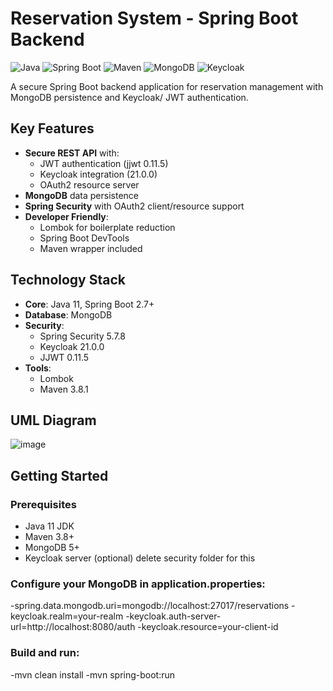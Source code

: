 # Reservation System - Spring Boot Backend

![Java](https://img.shields.io/badge/Java-11-%23ED8B00?logo=openjdk&logoColor=white)
![Spring Boot](https://img.shields.io/badge/Spring_Boot-2.7.%2B-%236DB33F?logo=springboot)
![Maven](https://img.shields.io/badge/Maven-3.8.1-%23C71A36?logo=apachemaven)
![MongoDB](https://img.shields.io/badge/MongoDB-5.%2B-%2347A248?logo=mongodb)
![Keycloak](https://img.shields.io/badge/Keycloak-21.0.0-%23F7F7F7?logo=keycloak)

A secure Spring Boot backend application for reservation management with MongoDB persistence and Keycloak/ JWT authentication.

## Key Features

- **Secure REST API** with:
  - JWT authentication (jjwt 0.11.5)
  - Keycloak integration (21.0.0)
  - OAuth2 resource server
- **MongoDB** data persistence
- **Spring Security** with OAuth2 client/resource support
- **Developer Friendly**:
  - Lombok for boilerplate reduction
  - Spring Boot DevTools
  - Maven wrapper included

## Technology Stack

- **Core**: Java 11, Spring Boot 2.7+
- **Database**: MongoDB
- **Security**:
  - Spring Security 5.7.8
  - Keycloak 21.0.0
  - JJWT 0.11.5
- **Tools**:
  - Lombok
  - Maven 3.8.1

## UML Diagram
![image](https://github.com/user-attachments/assets/ea9cf090-bda6-4856-8ab5-a10a8c66c3da)


## Getting Started

### Prerequisites

- Java 11 JDK
- Maven 3.8+
- MongoDB 5+
- Keycloak server (optional) delete security folder for this

### Configure your MongoDB in application.properties:
-spring.data.mongodb.uri=mongodb://localhost:27017/reservations
-keycloak.realm=your-realm
-keycloak.auth-server-url=http://localhost:8080/auth
-keycloak.resource=your-client-id

### Build and run:
-mvn clean install
-mvn spring-boot:run
